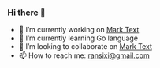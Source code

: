 ### Hi there 👋

<!--
**binggg/binggg** is a ✨ _special_ ✨ repository because its `README.md` (this file) appears on your GitHub profile.

Here are some ideas to get you started:

- 🔭 I’m currently working on ...
- 🌱 I’m currently learning ...
- 👯 I’m looking to collaborate on ...
- 🤔 I’m looking for help with ...
- 💬 Ask me about ...
- 📫 How to reach me: ...
- 😄 Pronouns: ...
- ⚡ Fun fact: ...
-->

- 🔭 I’m currently working on [Mark Text](https://github.com/marktext/marktext)
- 🌱 I’m currently learning Go language
- 👯 I’m looking to collaborate on [Mark Text](https://github.com/marktext/marktext)
- 📫 How to reach me: ransixi@gmail.com
